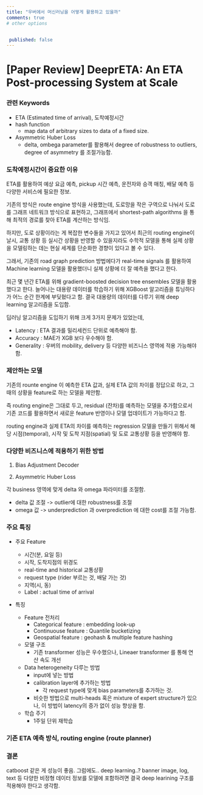 ```yaml
---
title: "우버에서 머신러닝을 어떻게 활용하고 있을까"
comments: true
# other options


 published: false
---
```



# [Paper Review] DeeprETA: An ETA Post-processing System at Scale


###  관련 Keywords
- ETA (Estimated time of arrival), 도착예정시간
- hash function
   - map data of arbitrary sizes to data of a fixed size.
- Asymmetric Huber Loss
   - delta, ombega parameter를 활용해서 degree of robustness to outliers, degree of asymmetry 를 조절가능함.


### 도착예정시간이 중요한 이유


ETA를 활용하여 예상 요금 예측, pickup 시간 예측, 운전자와 승객 매칭, 배달 예측 등 다양한 서비스에 필요한 정보.


기존의 방식은 route engine 방식을 사용했는데, 도로망을 작은 구역으로 나눠서 도로를 그래프 네트워크 방식으로 표현하고, 그래프에서 shortest-path algorithms 을 통해 최적의 경로를 찾아 ETA를 계산하는 방식임.


하지만, 도로 상황이라는 게 복잡한 변수들을 가지고 있어서 최근의 routing engine이 날시, 교통 상황 등 실시간 상황을 반영할 수 있을지라도 수학적 모델을 통해 실제 상황을 모델링하는 데는 현실 세계를 단순화한 경향이 있다고 볼 수 있다.


그래서, 기존의 road graph prediction 방법에다가 real-time signals 를 활용하여 Machine learning 모델을 활용했더니 실제 상황에 더 잘 예측을 했다고 한다.


최근 몇 년간 ETA를 위해 gradient-boosted decision tree ensembles 모델을 활용했다고 한다. 늘어나는 대용량 데이터를 학습하기 위해 XGBoost 알고리즘을 튜닝하다가 어느 순간 한계에 부딪혔다고 함. 결국 대용량의 데이터를 다루기 위해 deep learning 알고리즘을 도입함.


딥러닝 알고리즘을 도입하기 위해 크게 3가지 문제가 있었는데,


- Latency : ETA 결과를 밀리세컨드 단위로 예측해야 함.
- Accuracy : MAE가 XGB 보다 우수해야 함.
- Generality : 우버의 mobility, delivery 등 다양한 비즈니스 영역에 적용 가능해야 함.


### 제안하는 모델


기존의 rounte engine 이 예측한 ETA 값과, 실제 ETA 값의 차이를 정답으로 하고, 그 때의 상황을 feature로 하는 모델을 제안함.


즉 routing engine은 그대로 두고, residual (잔차)를 예측하는 모델을 추가함으로서 기존 코드를 활용하면서 새로운 feature 반영이나 모델 업데이트가 가능하다고 함.


routing engine과 실제 ETA의 차이를 예측하는 regression 모델을 만들기 위해서 해당 시점(temporal), 시작 및 도착 지점(spatial) 및 도로 교통상황 등을 반영해야 함.




### 다양한 비즈니스에 적용하기 위한 방법
1. Bias Adjustment Decoder


2. Asymmetric Huber Loss


각 business 영역에 맞게 delta 와 omega 파라미터를 조절함.
- delta 값 조절 -> outlier에 대한 robustness를 조절
- omega 값 -> underprediction 과 overprediction 에 대한 cost를 조절 가능함.




### 주요 특징


- 주요 Feature
   - 시간(분, 요일 등)
   - 시작, 도착지점의 위경도
   - real-time and historical 교통상황
   - request type (rider 부르는 것, 배달 가는 것)
   - 지역(시, 동)
   - Label : actual time of arrival


- 특징
   - Feature 전처리
       - Categorical feature : embedding look-up
       - Continuouse feature : Quantile bucketizing
       - Geospatial feature : geohash & multiple feature hashing
   - 모델 구조
       - 기존 transformer 성능은 우수했으나, Lineaer transformer 를 통해 연산 속도 개선
   - Data heterogeneity 다루는 방법
       - input에 넣는 방법
       - calibration layer에 추가하는 방법
           - 각 request type에 맞게 bias parameters를 추가하는 것.
       - 비슷한 방법으로 multi-heads 혹은 mixture of expert structure가 있으나, 이 방법이 latency의 증가 없이 성능 향상을 함.
   - 학습 주기
       - 1주일 단위 재학습




### 기존 ETA 예측 방식, routing engine (route planner)






### 결론
catboost 같은 게 성능이 좋음. 그럼에도.. deep learning..? banner image, log, text 등 다양한 비정형 데이터 정보를 모델에 포함하려면 결국 deep learining 구조를 적용해야 한다고 생각함.
